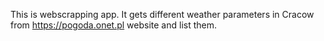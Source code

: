 This is webscrapping app. It gets different weather parameters in Cracow from https://pogoda.onet.pl website and list them.
